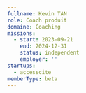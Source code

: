 ```yaml
---
fullname: Kevin TAN
role: Coach produit
domaine: Coaching
missions:
  - start: 2023-09-21
    end: 2024-12-31
    status: independent
    employer: ''
startups:
  - accesscite
memberType: beta
---
```


